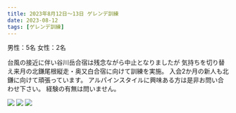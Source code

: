 ```yaml
---
title: 2023年8月12日〜13日 ゲレンデ訓練
date: 2023-08-12
tags: [ゲレンデ訓練]
---
```


男性：5名
女性：2名

台風の接近に伴い谷川岳合宿は残念ながら中止となりましたが
気持ちを切り替え来月の北鎌尾根縦走・奥又白合宿に向けて訓練を実施。
入会2か月の新人も北鎌に向けて頑張っています。
アルパインスタイルに興味ある方は是非お問い合わせ下さい。
経験の有無は問いません。

![](/2023/08/12/20230812/1.jpg)
![](/2023/08/12/20230812/2.jpg)
![](/2023/08/12/20230812/3.jpg)
